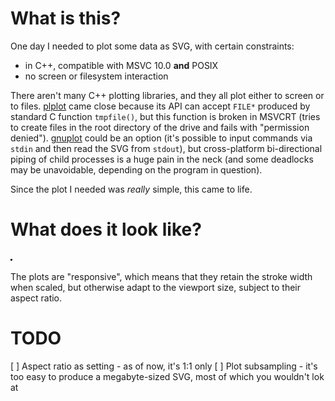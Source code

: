 What is this?
=============

One day I needed to plot some data as SVG, with certain constraints:

* in C++, compatible with MSVC 10.0 **and** POSIX
* no screen or filesystem interaction

There aren't many C++ plotting libraries, and they all plot either to screen
or to files. [plplot](http://plplot.sourceforge.net/) came close because its
API can accept `FILE*` produced by standard C function `tmpfile()`, but this
function is broken in MSVCRT (tries to create files in the root directory of
the drive and fails with "permission denied"). [gnuplot](http://www.gnuplot.info/)
could be an option (it's possible to input commands via `stdin` and then read
the SVG from `stdout`), but cross-platform bi-directional piping of child
processes is a huge pain in the neck (and some deadlocks may be unavoidable,
depending on the program in question).

Since the plot I needed was *really* simple, this came to life.

What does it look like?
=======================

![example plot](example.svg)

The plots are "responsive", which means that they retain the stroke width
when scaled, but otherwise adapt to the viewport size, subject to their aspect
ratio.

TODO
====

[ ] Aspect ratio as setting - as of now, it's 1:1 only
[ ] Plot subsampling - it's too easy to produce a megabyte-sized SVG, most of which you wouldn't lok at
